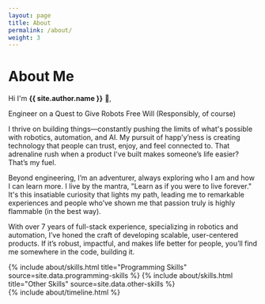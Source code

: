 ```yaml
---
layout: page
title: About
permalink: /about/
weight: 3
---
```


# **About Me**

Hi I'm **{{ site.author.name }}** :wave:,<br>

<p>Engineer on a Quest to Give Robots Free Will (Responsibly, of course)</p>

<p>I thrive on building things—constantly pushing the limits of what's possible with robotics, automation, and AI. My pursuit of happ’y’ness is creating technology that people can trust, enjoy, and feel connected to. That adrenaline rush when a product I've built makes someone’s life easier? That’s my fuel.</p>

<p>Beyond engineering, I’m an adventurer, always exploring who I am and how I can learn more. I live by the mantra, "Learn as if you were to live forever." It's this insatiable curiosity that lights my path, leading me to remarkable experiences and people who’ve shown me that passion truly is highly flammable (in the best way).</p>

<p>With over 7 years of full-stack experience, specializing in robotics and automation, I’ve honed the craft of developing scalable, user-centered products. If it’s robust, impactful, and makes life better for people, you’ll find me somewhere in the code, building it.</p>

<div class="row">
{% include about/skills.html title="Programming Skills" source=site.data.programming-skills %}
{% include about/skills.html title="Other Skills" source=site.data.other-skills %}
</div>

<div class="row">
{% include about/timeline.html %}
</div>